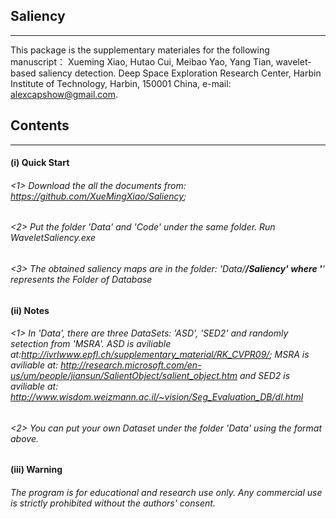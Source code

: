 ## Saliency
------------------------
This package is the supplementary materiales for the following manuscript： Xueming Xiao, Hutao Cui, Meibao Yao, Yang Tian, wavelet-based saliency detection. Deep Space Exploration Research Center, Harbin Institute of Technology, Harbin, 150001 China, e-mail: alexcapshow@gmail.com.
## Contents
-----------------------------
#### (i) Quick Start
###### <1> Download the all the documents from: https://github.com/XueMingXiao/Saliency;
###### <2> Put the folder 'Data' and 'Code' under the same folder. Run WaveletSaliency.exe
###### <3> The obtained saliency maps are in the folder: 'Data/***/Saliency' where '***' represents the Folder of Database
#### (ii) Notes
###### <1> In 'Data', there are three DataSets: 'ASD', 'SED2' and randomly setection from 'MSRA'. ASD is aviliable at:http://ivrlwww.epfl.ch/supplementary_material/RK_CVPR09/; MSRA is aviliable at: http://research.microsoft.com/en-us/um/people/jiansun/SalientObject/salient_object.htm and SED2 is aviliable at: http://www.wisdom.weizmann.ac.il/~vision/Seg_Evaluation_DB/dl.html
###### <2> You can put your own Dataset under the folder 'Data' using the format above.
#### (iii) Warning
###### The program is for educational and research use only. Any commercial use is strictly prohibited without the authors' consent.


